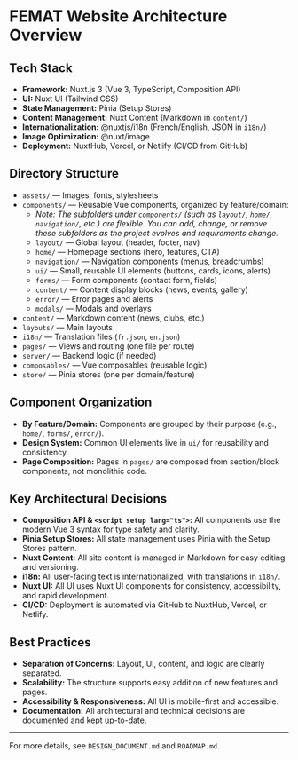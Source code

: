 # FEMAT Website Architecture Overview

## Tech Stack
- **Framework:** Nuxt.js 3 (Vue 3, TypeScript, Composition API)
- **UI:** Nuxt UI (Tailwind CSS)
- **State Management:** Pinia (Setup Stores)
- **Content Management:** Nuxt Content (Markdown in `content/`)
- **Internationalization:** @nuxtjs/i18n (French/English, JSON in `i18n/`)
- **Image Optimization:** @nuxt/image
- **Deployment:** NuxtHub, Vercel, or Netlify (CI/CD from GitHub)

## Directory Structure
- `assets/` — Images, fonts, stylesheets
- `components/` — Reusable Vue components, organized by feature/domain:
  - *Note: The subfolders under `components/` (such as `layout/`, `home/`, `navigation/`, etc.) are flexible. You can add, change, or remove these subfolders as the project evolves and requirements change.*
  - `layout/` — Global layout (header, footer, nav)
  - `home/` — Homepage sections (hero, features, CTA)
  - `navigation/` — Navigation components (menus, breadcrumbs)
  - `ui/` — Small, reusable UI elements (buttons, cards, icons, alerts)
  - `forms/` — Form components (contact form, fields)
  - `content/` — Content display blocks (news, events, gallery)
  - `error/` — Error pages and alerts
  - `modals/` — Modals and overlays
- `content/` — Markdown content (news, clubs, etc.)
- `layouts/` — Main layouts
- `i18n/` — Translation files (`fr.json`, `en.json`)
- `pages/` — Views and routing (one file per route)
- `server/` — Backend logic (if needed)
- `composables/` — Vue composables (reusable logic)
- `store/` — Pinia stores (one per domain/feature)

## Component Organization
- **By Feature/Domain:** Components are grouped by their purpose (e.g., `home/`, `forms/`, `error/`).
- **Design System:** Common UI elements live in `ui/` for reusability and consistency.
- **Page Composition:** Pages in `pages/` are composed from section/block components, not monolithic code.

## Key Architectural Decisions
- **Composition API & `<script setup lang="ts">`:** All components use the modern Vue 3 syntax for type safety and clarity.
- **Pinia Setup Stores:** All state management uses Pinia with the Setup Stores pattern.
- **Nuxt Content:** All site content is managed in Markdown for easy editing and versioning.
- **i18n:** All user-facing text is internationalized, with translations in `i18n/`.
- **Nuxt UI:** All UI uses Nuxt UI components for consistency, accessibility, and rapid development.
- **CI/CD:** Deployment is automated via GitHub to NuxtHub, Vercel, or Netlify.

## Best Practices
- **Separation of Concerns:** Layout, UI, content, and logic are clearly separated.
- **Scalability:** The structure supports easy addition of new features and pages.
- **Accessibility & Responsiveness:** All UI is mobile-first and accessible.
- **Documentation:** All architectural and technical decisions are documented and kept up-to-date.

---
For more details, see `DESIGN_DOCUMENT.md` and `ROADMAP.md`. 